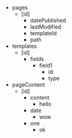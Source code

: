 - pages
    - [id]
        - datePublished
        - lastModified
        - templateId
        - path
- templates
    - [id]
        - fields
            - field1
                - id
                - type
- pageContent
    - [id]
        - content
            - hello
        - date
            - wow
        - one
            - ok
